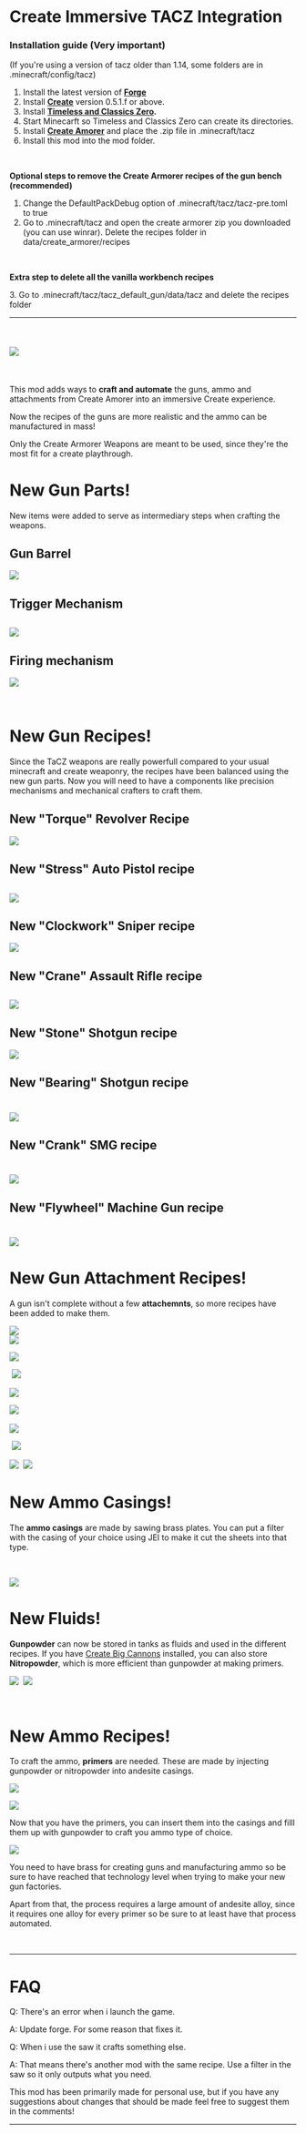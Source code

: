 # Create Immersive TACZ Integration

### Installation guide (Very important)

(If you're using a version of tacz older than 1.14, some folders are in .minecraft/config/tacz)

1.  Install the latest version of **[Forge](https://files.minecraftforge.net/net/minecraftforge/forge/index_1.20.1.html)**
2.  Install **[Create](https://www.curseforge.com/minecraft/mc-mods/create)** version 0.5.1.f or above.
3.  Install **[Timeless and Classics Zero](https://www.curseforge.com/minecraft/mc-mods/timeless-and-classics-zero).**
4.  Start Minecarft so Timeless and Classics Zero can create its directories.
5.  Install [**Create Amorer**](https://www.curseforge.com/minecraft/customization/tacz-create-armorer-koei) and place the .zip file in .minecraft/tacz
6.  Install this mod into the mod folder.

 

**Optional steps to remove the Create Armorer recipes of the gun bench (recommended)**

1.  Change the DefaultPackDebug option of .minecraft/tacz/tacz-pre.toml to true
2.  Go to .minecraft/tacz and open the create armorer zip you downloaded (you can use winrar). Delete the recipes folder in data/create\_armorer/recipes

 

**Extra step to delete all the vanilla workbench recipes**

3\. Go to .minecraft/tacz/tacz\_default\_gun/data/tacz and delete the recipes folder

***

 

#### ![](https://media.forgecdn.net/attachments/description/978675/description_0c80647f-43e3-48ee-bce9-f81d45f49717.png)

 

This mod adds ways to **craft and automate** the guns, ammo and attachments from Create Amorer into an immersive Create experience.

Now the recipes of the guns are more realistic and the ammo can be manufactured in mass!

Only the Create Armorer Weapons are meant to be used, since they're the most fit for a create playthrough.

# **New Gun Parts!**

New items were added to serve as intermediary steps when crafting the weapons.

## **Gun Barrel**

![](https://media.forgecdn.net/attachments/description/1152431/description_36f3266e-045b-427f-b979-27789e517598.png)

## **Trigger Mechanism**

## ![](https://media.forgecdn.net/attachments/description/1152431/description_103ef41c-451e-4cf0-ad75-f0c28994507b.png)

## **Firing mechanism**

![](https://media.forgecdn.net/attachments/description/1152431/description_ff84806d-929a-43b5-9405-84dcb0881e25.png)

 

# **New Gun Recipes!**

Since the TaCZ weapons are really powerfull compared to your usual minecraft and create weaponry, the recipes have been balanced using the new gun parts. Now you will need to have a components like precision mechanisms and mechanical crafters to craft them.

## **New "Torque" Revolver Recipe**

![](https://media.forgecdn.net/attachments/description/1152431/description_d9e08f66-0a87-4cfe-81de-0ff451cf3d78.png)

## **New "Stress" Auto Pistol recipe**

## ![](https://media.forgecdn.net/attachments/description/1152431/description_9131c5d3-5e0a-4eff-bf3e-d089a10aa2fd.png)

## **New "Clockwork" Sniper recipe**

![](https://media.forgecdn.net/attachments/description/1152431/description_83a42696-94d5-4991-a3bf-2bc52727dd26.png)

## **New "Crane" Assault Rifle recipe**

## ![](https://media.forgecdn.net/attachments/description/1152431/description_0e078480-ad24-4706-998f-64acab261c06.png)

## **New "Stone" Shotgun recipe**

![](https://media.forgecdn.net/attachments/description/1152431/description_af175836-e08d-403c-b556-471bb7139303.png)

## **New "Bearing" Shotgun recipe**

# ![](https://media.forgecdn.net/attachments/description/1152431/description_73c15fe9-1676-415b-83a1-9a8ec64ad949.png)

## **New "Crank" SMG recipe**

# ![](https://media.forgecdn.net/attachments/description/1152431/description_27e18b1e-2993-4ed2-8c7a-4ed24b3e4225.png)

## **New "Flywheel" Machine Gun recipe**

# ![](https://media.forgecdn.net/attachments/description/1152431/description_7492801b-094b-47fe-98e1-ea6e69243575.png)

# **New Gun Attachment Recipes!**

A gun isn't complete without a few **attachemnts**, so more recipes have been added to make them.

![](https://media.forgecdn.net/attachments/description/1152431/description_8f7c5f15-6668-43d2-9d2d-af53cc5b0c14.png)  
![](https://media.forgecdn.net/attachments/description/1152431/description_05f62b62-2cbf-4a2f-9c06-ed5fcd8a3c43.png)

![](https://media.forgecdn.net/attachments/description/1152431/description_deaa98a9-bd11-4140-911f-2c723c8579c0.png)

 ![](https://media.forgecdn.net/attachments/description/1152431/description_9461e2d1-523b-4aa3-b466-c091d509b820.png)  

![](https://media.forgecdn.net/attachments/description/1152431/description_518867cc-7d22-43f7-b162-417928b8a48a.png)

![](https://media.forgecdn.net/attachments/description/1152431/description_3aed786c-354a-4f30-ae06-e85cc30e9f44.png)  

![](https://media.forgecdn.net/attachments/description/1152431/description_032ac40d-838f-41ab-ba46-dbf2a82321c3.png)

 ![](https://media.forgecdn.net/attachments/description/1152431/description_b9f7632e-237f-46ee-825f-067298ed5471.png)

![](https://media.forgecdn.net/attachments/description/1152431/description_3836dacd-6c1c-4c6c-9303-6ebede5a360a.png)  ![](https://media.forgecdn.net/attachments/description/1152431/description_8b60fdca-76c0-4d80-b3bf-527a5b8743bd.png)

# **New Ammo Casings!**

The **ammo casings** are made by sawing brass plates. You can put a filter with the casing of your choice using JEI to make it cut the sheets into that type.

 

![](https://media.forgecdn.net/attachments/description/1152431/description_3b40259a-2da4-46f3-bbc5-54365fc5c349.png)

# **New Fluids!**

**Gunpowder** can now be stored in tanks as fluids and used in the different recipes. If you have [Create Big Cannons](https://www.curseforge.com/minecraft/mc-mods/create-big-cannons) installed, you can also store **Nitropowder**, which is more efficient than gunpowder at making primers.

![](https://media.forgecdn.net/attachments/description/1152431/description_bf3d69cb-12f3-4976-a02d-aae6558ac1af.png)  ![](https://media.forgecdn.net/attachments/description/1152431/description_09c7285c-e7c8-45de-8bfe-8741c552580f.png)

 

# **New Ammo Recipes!**

To craft the ammo, **primers** are needed. These are made by injecting gunpowder or nitropowder into andesite casings.

![](https://media.forgecdn.net/attachments/description/1152431/description_9bfa81c9-a5df-42b6-8529-75e6c390987f.png)

![](https://media.forgecdn.net/attachments/description/1152431/description_e3120cf5-efc0-4422-ad7d-55e4d655a8f5.png)

Now that you have the primers, you can insert them into the casings and filll them up with gunpowder to craft you ammo type of choice.

![](https://media.forgecdn.net/attachments/description/1152431/description_07bc5695-766a-47bd-8aa8-f7ca6465a4b2.png)

You need to have brass for creating guns and manufacturing ammo so be sure to have reached that technology level when trying to make your new gun factories.

Apart from that, the process requires a large amount of andesite alloy, since it requires one alloy for every primer so be sure to at least have that process automated.

 

***

# FAQ

Q: There's an error when i launch the game.

A: Update forge. For some reason that fixes it.

Q: When i use the saw it crafts something else.

A: That means there's another mod with the same recipe. Use a filter in the saw so it only outputs what you need.

This mod has been primarily made for personal use, but if you have any suggestions about changes that should be made feel free to suggest them in the comments!

***

